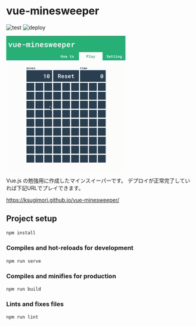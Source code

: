 # vue-minesweeper

![test](https://github.com/ksugimori/vue-minesweeper/workflows/Test/badge.svg)
![deploy](https://github.com/ksugimori/vue-minesweeper/workflows/Deploy/badge.svg)

<img src="./capture.gif" width="320"/>

Vue.js の勉強用に作成したマインスイーパーです。
デプロイが正常完了していれば下記URLでプレイできます。

https://ksugimori.github.io/vue-minesweeper/

## Project setup
```
npm install
```

### Compiles and hot-reloads for development
```
npm run serve
```

### Compiles and minifies for production
```
npm run build
```

### Lints and fixes files
```
npm run lint
```
